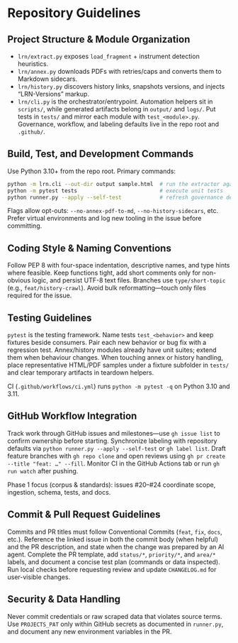 # Repository Guidelines

## Project Structure & Module Organization
- `lrn/extract.py` exposes `load_fragment` + instrument detection heuristics.
- `lrn/annex.py` downloads PDFs with retries/caps and converts them to Markdown sidecars.
- `lrn/history.py` discovers history links, snapshots versions, and injects “LRN-Versions” markup.
- `lrn/cli.py` is the orchestrator/entrypoint. Automation helpers sit in `scripts/`, while generated artifacts belong in `output/` and `logs/`. Put tests in `tests/` and mirror each module with `test_<module>.py`. Governance, workflow, and labeling defaults live in the repo root and `.github/`.

## Build, Test, and Development Commands
Use Python 3.10+ from the repo root. Primary commands:
```bash
python -m lrn.cli --out-dir output sample.html  # run the extractor against saved HTML
python -m pytest tests                          # execute unit tests
python runner.py --apply --self-test            # refresh governance defaults and run sanity checks
```
Flags allow opt-outs: `--no-annex-pdf-to-md`, `--no-history-sidecars`, etc. Prefer virtual environments and log new tooling in the issue before committing.

## Coding Style & Naming Conventions
Follow PEP 8 with four-space indentation, descriptive names, and type hints where feasible. Keep functions tight, add short comments only for non-obvious logic, and persist UTF-8 text files. Branches use `type/short-topic` (e.g., `feat/history-crawl`). Avoid bulk reformatting—touch only files required for the issue.

## Testing Guidelines
`pytest` is the testing framework. Name tests `test_<behavior>` and keep fixtures beside consumers. Pair each new behavior or bug fix with a regression test. Annex/history modules already have unit suites; extend them when behaviour changes. When touching annex or history handling, place representative HTML/PDF samples under a fixture subfolder in `tests/` and clear temporary artifacts in teardown helpers.

CI (`.github/workflows/ci.yml`) runs `python -m pytest -q` on Python 3.10 and 3.11.

## GitHub Workflow Integration
Track work through GitHub issues and milestones—use `gh issue list` to confirm ownership before starting. Synchronize labeling with repository defaults via `python runner.py --apply --self-test` or `gh label list`. Draft feature branches with `gh repo clone` and open reviews using `gh pr create --title "feat: …" --fill`. Monitor CI in the GitHub Actions tab or run `gh run watch` after pushing.

Phase 1 focus (corpus & standards): issues #20–#24 coordinate scope, ingestion, schema, tests, and docs.

## Commit & Pull Request Guidelines
Commits and PR titles must follow Conventional Commits (`feat`, `fix`, `docs`, etc.). Reference the linked issue in both the commit body (when helpful) and the PR description, and state when the change was prepared by an AI agent. Complete the PR template, add `status/*`, `priority/*`, and `area/*` labels, and document a concise test plan (commands or data inspected). Run local checks before requesting review and update `CHANGELOG.md` for user-visible changes.

## Security & Data Handling
Never commit credentials or raw scraped data that violates source terms. Use `PROJECTS_PAT` only within GitHub secrets as documented in `runner.py`, and document any new environment variables in the PR.
